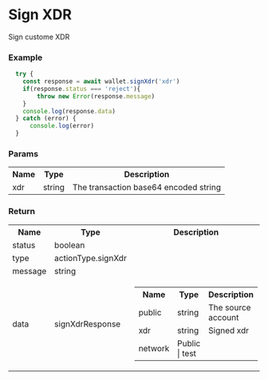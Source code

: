 # Sign XDR

Sign custome XDR

### Example

<div >

``` javascript
  try {
    const response = await wallet.signXdr('xdr') 
    if(response.status === 'reject'){
        throw new Error(response.message)
    }
    console.log(response.data)
  } catch (error) {
      console.log(error)
  }
```
</div>

### Params 

<table >
  <tr>
    <th>Name</th>
    <th>Type</th>
    <th>Description</th>
  </tr>
  <tr>
    <td>xdr</td>
    <td>string</td>
    <td>The transaction base64 encoded string</td>
  </tr>
</table>


### Return 


<table >
  <tr>
    <th>Name</th>
    <th>Type</th>
    <th>Description</th>
  </tr>
  <tr>
    <td>status</td>
    <td>boolean</td>
    <td></td>
  </tr>
  <tr>
    <td>type</td>
    <td>actionType.signXdr</td>
    <td></td>
  </tr>
  <tr>
    <td>message</td>
    <td>string</td>
    <td></td>
  </tr>
  <tr>
    <td>data</td>
    <td>signXdrResponse</td>
    <td> 
     <table >
      <tr>
        <th>Name</th>
        <th>Type</th>
        <th>Description</th>
      </tr>
      <tr>
        <td>public</td>
        <td>string</td>
        <td>The source account</td>
      </tr>
      <tr>
        <td>xdr</td>
        <td>string</td>
        <td>Signed xdr</td>
      </tr>
      <tr>
        <td>network</td>
        <td>Public | test</td>
        <td></td>
      </tr>
    </table>
    </td>
  </tr>
</table>